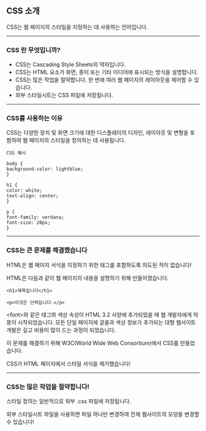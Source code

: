 ## CSS 소개

CSS는 웹 페이지의 스타일을 지정하는 데 사용하는 언어입니다.

***
### CSS 란 무엇입니까?
- CSS는 Cascading Style Sheets의 약자입니다.
- CSS는 HTML 요소가 화면, 종이 또는 기타 미디어에 표시되는 방식을 설명합니다.
- CSS는 많은 작업을 절약합니다. 한 번에 여러 웹 페이지의 레이아웃을 제어할 수 있습니다.
- 외부 스타일시트는 CSS 파일에 저장됩니다.

***
### CSS를 사용하는 이유
CSS는 다양한 장치 및 화면 크기에 대한 디스플레이의 디자인, 레이아웃 및 변형을 포함하여 웹 페이지의 스타일을 정의하는 데 사용됩니다.

    CSS 예시

    body {
    background-color: lightblue;
    }

    h1 {
    color: white;
    text-align: center;
    }

    p {
    font-family: verdana;
    font-size: 20px;
    }

***
### CSS는 큰 문제를 해결했습니다
HTML은 웹 페이지 서식을 지정하기 위한 태그를 포함하도록 의도된 적이 없습니다!

HTML은 다음과 같이 웹 페이지의 내용을 설명하기 위해 만들어졌습니다.

    <h1>제목입니다</h1>

    <p>이것은 단락입니다.</p>

\<font>와 같은 태그와 색상 속성이 HTML 3.2 사양에 추가되었을 때 웹 개발자에게 악몽이 시작되었습니다. 모든 단일 페이지에 글꼴과 색상 정보가 추가되는 대형 웹사이트 개발은 길고 비용이 많이 드는 과정이 되었습니다.

이 문제를 해결하기 위해 W3C(World Wide Web Consortium)에서 CSS를 만들었습니다.

CSS가 HTML 페이지에서 스타일 서식을 제거했습니다!

***
### CSS는 많은 작업을 절약합니다!
스타일 정의는 일반적으로 외부 .css 파일에 저장됩니다.

외부 스타일시트 파일을 사용하면 파일 하나만 변경하여 전체 웹사이트의 모양을 변경할 수 있습니다!